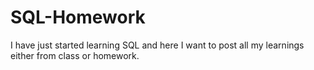 # SQL-Homework
I have just started learning SQL and here I want to post all my learnings either from class or homework. 
